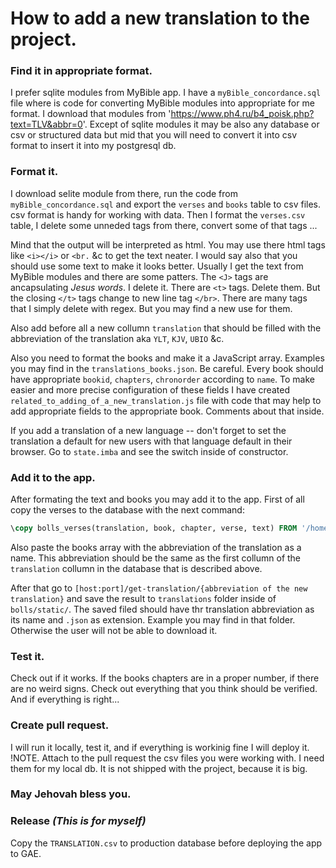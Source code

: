 # How to add a new translation to the project.

### Find it in appropriate format.

I prefer sqlite modules from MyBible app. I have a `myBible_concordance.sql` file where is code for converting MyBible modules into appropriate for me format. I download that modules from 'https://www.ph4.ru/b4_poisk.php?text=TLV&abbr=0'. Except of sqlite modules it may be also any database or csv or structured data but mid that you will need to convert it into csv format to insert it into my postgresql db.

### Format it.

I download selite module from there, run the code from `myBible_concordance.sql` and export the `verses` and `books` table to csv files. csv format is handy for working with data. Then I format the `verses.csv` table, I delete some unneded tags from there, convert some of that tags ...

Mind that the output will be interpreted as html. You may use there html tags like `<i></i>` or `<br.` &c to get the text neater. I would say also that you should use some text to make it looks better. Usually I get the text from MyBible modules and there are some patters. The `<J>` tags are ancapsulating <i>Jesus words</i>. I delete it. There are `<t>` tags. Delete them. But the closing `</t>` tags change to new line tag `</br>`. There are many tags that I simply delete with regex. But you may find a new use for them.

Also add before all a new collumn `translation` that should be filled with the abbreviation of the translation aka `YLT`, `KJV`, `UBIO` &c.

Also you need to format the books and make it a JavaScript array. Examples you may find in the `translations_books.json`. Be careful. Every book should have appropriate `bookid`, `chapters`, `chronorder` according to `name`. To make easier and more precise configuration of these fields I have created `related_to_adding_of_a_new_translation.js` file with code that may help to add appropriate fields to the appropriate book. Comments about that inside.

If you add a translation of a new language -- don't forget to set the translation a default for new users with that language default in their browser. Go to `state.imba` and see the switch inside of constructor.

### Add it to the app.

After formating the text and books you may add it to the app. First of all copy the verses to the database with the next command:

```sql
\copy bolls_verses(translation, book, chapter, verse, text) FROM '/home/path_to_the_file/verses.csv' DELIMITER '|' CSV HEADER;
```

Also paste the books array with the abbreviation of the translation as a name. This abbreviation should be the same as the first collumn of the `translation` collumn in the database that is described above.

After that go to `[host:port]/get-translation/{abbreviation of the new translation}` and save the result to `translations` folder inside of `bolls/static/`. The saved filed should have thr translation abbreviation as its name and `.json` as extension. Example you may find in that folder. Otherwise the user will not be able to download it.

### Test it.

Check out if it works. If the books chapters are in a proper number, if there are no weird signs. Check out everything that you think should be verified. And if everything is right...

### Create pull request.

I will run it locally, test it, and if everything is workinig fine I will deploy it.
!NOTE. Attach to the pull request the csv files you were working with. I need them for my local db. It is not shipped with the project, because it is big.

### May Jehovah bless you.

### Release _(This is for myself)_

Copy the `TRANSLATION.csv` to production database before deploying the app to GAE.
